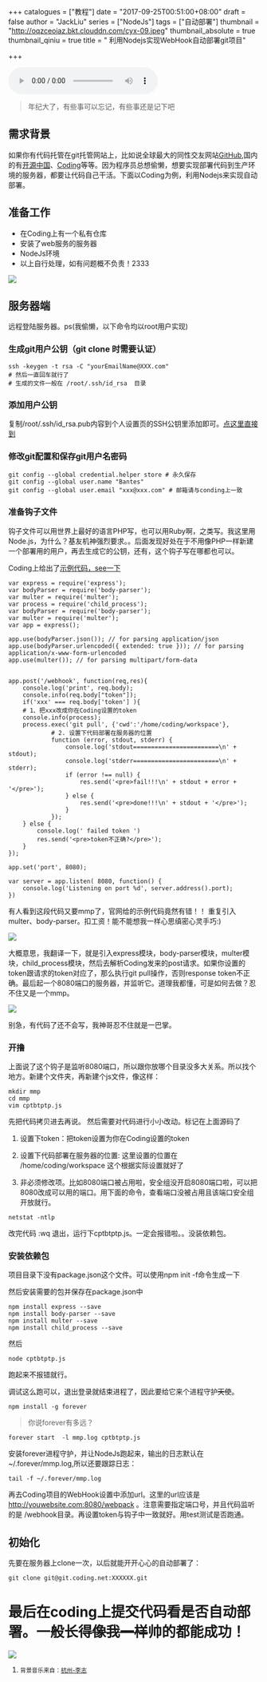 +++
catalogues = ["教程"]
date = "2017-09-25T00:51:00+08:00"
draft = false
author = "JackLiu"
series = ["NodeJs"]
tags = ["自动部署"]
thumbnail = "http://oqzceoiaz.bkt.clouddn.com/cyx-09.jpeg"
thumbnail_absolute = true
thumbnail_qiniu = true
title = " 利用Nodejs实现WebHook自动部署git项目"

+++

<audio src="http://oqzceoiaz.bkt.clouddn.com/%E6%9D%AD%E5%B7%9E_%E6%9D%8E%E5%BF%97.mp3" autoplay="autoplay" loop="loop" controls="controls">
您的浏览器不支持 audio 标签。
</audio>

>年纪大了，有些事可以忘记，有些事还是记下吧

## 需求背景

如果你有代码托管在git托管网站上，比如说全球最大的同性交友网站[GitHub](https://github.com/),国内的有[开源中国](https://gitee.com/)、[Coding](https://coding.net/)等等。因为程序员总想偷懒，想要实现部署代码到生产环境的服务器，都要让代码自己干活。下面以Coding为例，利用Nodejs来实现自动部署。

## 准备工作

- 在Coding上有一个私有仓库
- 安装了web服务的服务器
- NodeJs环境
- 以上自行处理，如有问题概不负责！2333

![](http://oqzceoiaz.bkt.clouddn.com/cyx-10.jpeg)

## 服务器端

远程登陆服务器。ps(我偷懒，以下命令均以root用户实现)

### 生成git用户公钥（git clone 时需要认证）

~~~
ssh -keygen -t rsa -C "yourEmailName@XXX.com"
# 然后一直回车就行了
# 生成的文件一般在 /root/.ssh/id_rsa  目录
~~~

### 添加用户公钥

复制/root/.ssh/id_rsa.pub内容到个人设置页的SSH公钥里添加即可。[点这里直接到](https://coding.net/user/account/setting/keys)

### 修改git配置和保存git用户名密码

~~~
git config --global credential.helper store # 永久保存
git config --global user.name "Bantes"
git config --global user.email "xxx@xxx.com" # 邮箱请与conding上一致
~~~

### 准备钩子文件
钩子文件可以用世界上最好的语言PHP写，也可以用Ruby啊，之类写。我这里用Node.js，为什么？基友机神强烈要求。。后面发现好处在于不用像PHP一样新建一个部署用的用户，再去生成它的公钥，还有，这个钩子写在哪都也可以。

Coding上给出了[示例代码，see一下](https://open.coding.net/webhooks/code/#nodejs-示例代码)

~~~
var express = require('express');
var bodyParser = require('body-parser');
var multer = require('multer');
var process = require('child_process');
var bodyParser = require('body-parser');
var multer = require('multer');
var app = express();

app.use(bodyParser.json()); // for parsing application/json
app.use(bodyParser.urlencoded({ extended: true })); // for parsing application/x-www-form-urlencoded
app.use(multer()); // for parsing multipart/form-data


app.post('/webhook', function(req,res){
    console.log('print', req.body);
    console.info(req.body["token"]);
    if('xxx' === req.body['token'] ){
    # 1、把xxx改成你在Coding设置的token
    console.info(process);
    process.exec('git pull', {'cwd':'/home/coding/workspace'},
            # 2. 设置下代码部署在服务器的位置
            function (error, stdout, stderr) {
                console.log('stdout========================\n' + stdout);
                console.log('stderr========================\n' + stderr);
                if (error !== null) {
                    res.send('<pre>fail!!!\n' + stdout + error + '</pre>');
                } else {
                    res.send('<pre>done!!!\n' + stdout + '</pre>');
                }
            });
    } else {
        console.log(' failed token ')
        res.send('<pre>token不正确?</pre>');
    }
});

app.set('port', 8080);

var server = app.listen( 8080, function() {
    console.log('Listening on port %d', server.address().port);
})
~~~


有人看到这段代码又要mmp了，官网给的示例代码竟然有错！！
重复引入multer、body-parser。扣工资！能不能想我一样心思缜密心灵手巧:)

![](http://oqzceoiaz.bkt.clouddn.com/cxy-11.jpg)


大概意思，我翻译一下，就是引入express模块，body-parser模块，multer模块，child_process模块，然后去解析Coding发来的post请求。如果你设置的token跟请求的token对应了，那么执行git pull操作，否则response token不正确。最后起一个8080端口的服务器，并监听它。道理我都懂，可是如何去做？忍不住又是一个mmp。

![](http://oqzceoiaz.bkt.clouddn.com/cxy-02.jpg)

别急，有代码了还不会写，我神哥忍不住就是一巴掌。


### 开撸

上面说了这个钩子是监听8080端口，所以跟你放哪个目录没多大关系。所以找个地方。新建个文件夹，再新建个js文件，像这样：

~~~
mkdir mmp
cd mmp
vim cptbtptp.js
~~~

先把代码拷贝进去再说。
然后需要对代码进行小小改动。标记在上面源码了

1. 设置下token：把token设置为你在Coding设置的token

2. 设置下代码部署在服务器的位置: 这里设置的位置在 /home/coding/workspace 这个根据实际设置就好了

3. 非必须修改项。比如8080端口被占用啦，安全组没开启8080端口啦，可以把8080改成可以用的端口。用下面的命令，查看端口没被占用且该端口安全组开放就行。

~~~
netstat -ntlp
~~~

改完代码 :wq 退出，运行下cptbtptp.js。一定会报错啦。。没装依赖包。

### 安装依赖包

项目目录下没有package.json这个文件。可以使用npm init -f命令生成一下

然后安装需要的包并保存在package.json中
~~~
npm install express --save
npm install body-parser --save
npm install multer --save
npm install child_process --save
~~~

然后

~~~
node cptbtptp.js
~~~
跑起来不报错就行。


调试这么跑可以，退出登录就结束进程了，因此要给它来个进程守护~~天使~~。

~~~
npm install -g forever
~~~

> 你说forever有多远？

~~~
forever start  -l mmp.log cptbtptp.js
~~~
安装forever进程守护，并让NodeJs跑起来，输出的日志默认在~/.forever/mmp.log,所以还要跟踪日志：

~~~
tail -f ~/.forever/mmp.log
~~~


再去Coding项目的WebHook设置中添加url。这里的url应该是 http://youwebsite.com:8080/webpack 。注意需要指定端口号，并且代码监听的是 /webhook目录。再设置token与钩子中一致就好。用test测试是否跑通。



## 初始化
先要在服务器上clone一次，以后就能开开心心的自动部署了：

~~~
git clone git@git.coding.net:XXXXXX.git
~~~

# 最后在coding上提交代码看是否自动部署。一般长得~~像我一样~~帅的都能成功！

![](http://oqzceoiaz.bkt.clouddn.com/cxy-01.jpg)

1.  <small>背景音乐来自：[杭州-李志](http://oqzceoiaz.bkt.clouddn.com/%E6%9D%AD%E5%B7%9E_%E6%9D%8E%E5%BF%97.mp3) <small>